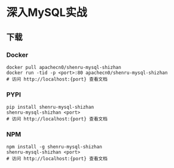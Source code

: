 # 深入MySQL实战

## 下载

### Docker

```
docker pull apachecn0/shenru-mysql-shizhan
docker run -tid -p <port>:80 apachecn0/shenru-mysql-shizhan
# 访问 http://localhost:{port} 查看文档
```

### PYPI

```
pip install shenru-mysql-shizhan
shenru-mysql-shizhan <port>
# 访问 http://localhost:{port} 查看文档
```

### NPM

```
npm install -g shenru-mysql-shizhan
shenru-mysql-shizhan <port>
# 访问 http://localhost:{port} 查看文档
```